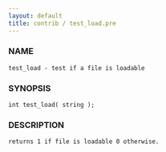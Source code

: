 ```yaml
---
layout: default
title: contrib / test_load.pre
---
```


### NAME

    test_load - test if a file is loadable

### SYNOPSIS

    int test_load( string );

### DESCRIPTION

    returns 1 if file is loadable 0 otherwise.
